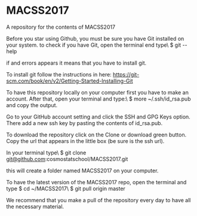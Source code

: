 # MACSS2017
A repository for the contents of MACSS2017

Before you star using Github, you must be sure you have Git installed on your system. to check if you have Git, open the terminal end type\\
      $ git --help

if and errors appears it means that you have to install git.

To install git follow the instructions in here: https://git-scm.com/book/en/v2/Getting-Started-Installing-Git

To have this repository locally on your computer first you have to make an account.
After that, open your terminal and type:\\
    $ more ~/.ssh/id_rsa.pub
and copy the output.

Go to your GitHub account setting and click the SSH and GPG Keys option. There add
a new ssh key by pasting the contents of id_rsa.pub.

To download the repository click on the Clone or download green button. Copy the
url that appears in the little box (be sure is the ssh url).

In your terminal type\\
    $ git clone git@github.com:cosmostatschool/MACSS2017.git

this will create a folder named MACSS2017 on your computer.    

To have the latest version of the MACSS2017 repo, open the terminal and type
    $ cd ~/MACSS2017\\
    $ git pull origin master

We recommend that you make a pull of the repository every day to have all the necessary material. 
